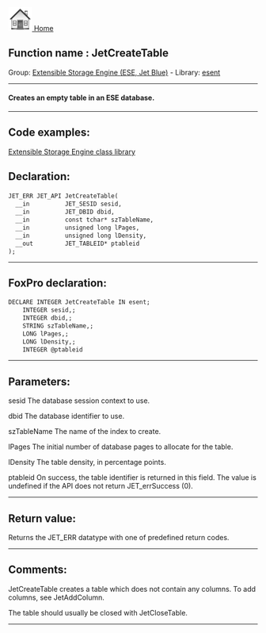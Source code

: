 [<img src="../../images/home.png"> Home ](https://github.com/VFPX/Win32API)  

## Function name : JetCreateTable
Group: [Extensible Storage Engine (ESE, Jet Blue)](../../functions_group.md#Extensible_Storage_Engine_(ESE,_Jet_Blue))  -  Library: [esent](../../../libraries.md#esent)  
***  


#### Creates an empty table in an ESE database.

***  


## Code examples:
[Extensible Storage Engine class library](../../samples/sample_532.md)  

## Declaration:
```foxpro  
JET_ERR JET_API JetCreateTable(
  __in          JET_SESID sesid,
  __in          JET_DBID dbid,
  __in          const tchar* szTableName,
  __in          unsigned long lPages,
  __in          unsigned long lDensity,
  __out         JET_TABLEID* ptableid
);  
```  
***  


## FoxPro declaration:
```foxpro  
DECLARE INTEGER JetCreateTable IN esent;
	INTEGER sesid,;
	INTEGER dbid,;
	STRING szTableName,;
	LONG lPages,;
	LONG lDensity,;
	INTEGER @ptableid  
```  
***  


## Parameters:
sesid 
The database session context to use.

dbid 
The database identifier to use.

szTableName 
The name of the index to create.

lPages 
The initial number of database pages to allocate for the table.

lDensity 
The table density, in percentage points.

ptableid 
On success, the table identifier is returned in this field. The value is undefined if the API does not return JET_errSuccess (0).

  
***  


## Return value:
Returns the JET_ERR datatype with one of predefined return codes.  
***  


## Comments:
JetCreateTable creates a table which does not contain any columns. To add columns, see JetAddColumn.  
  
The table should usually be closed with JetCloseTable.  
  
  
  
***  

